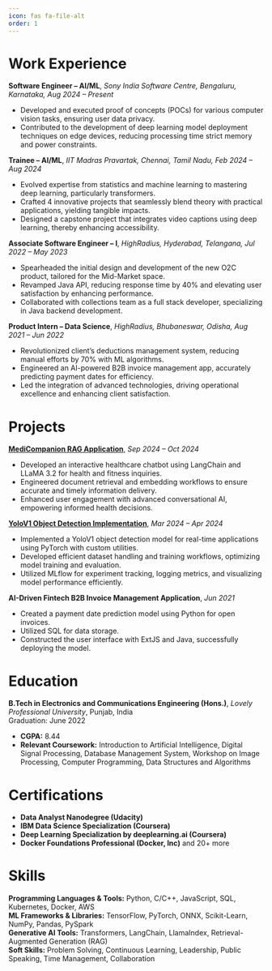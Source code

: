 ```yaml
---
icon: fas fa-file-alt
order: 1
---
```


# Work Experience

**Software Engineer – AI/ML**, _Sony India Software Centre, Bengaluru, Karnataka, Aug 2024 – Present_
- Developed and executed proof of concepts (POCs) for various computer vision tasks, ensuring user data privacy.
- Contributed to the development of deep learning model deployment techniques on edge devices, reducing processing time strict memory and power constraints.

**Trainee – AI/ML**, _IIT Madras Pravartak, Chennai, Tamil Nadu, Feb 2024 – Aug 2024_
- Evolved expertise from statistics and machine learning to mastering deep learning, particularly transformers.
- Crafted 4 innovative projects that seamlessly blend theory with practical applications, yielding tangible impacts.
- Designed a capstone project that integrates video captions using deep learning, thereby enhancing accessibility.

**Associate Software Engineer – I**, _HighRadius, Hyderabad, Telangana, Jul 2022 – May 2023_
- Spearheaded the initial design and development of the new O2C product, tailored for the Mid-Market space.
- Revamped Java API, reducing response time by 40% and elevating user satisfaction by enhancing performance.
- Collaborated with collections team as a full stack developer, specializing in Java backend development.

**Product Intern – Data Science**, _HighRadius, Bhubaneswar, Odisha, Aug 2021 – Jun 2022_
- Revolutionized client’s deductions management system, reducing manual efforts by 70% with ML algorithms.
- Engineered an AI-powered B2B invoice management app, accurately predicting payment dates for efficiency.
- Led the integration of advanced technologies, driving operational excellence and enhancing client satisfaction.

# Projects

**[MediCompanion RAG Application](https://github.com/AbhijitMore/MediCompanion)**, _Sep 2024 – Oct 2024_
- Developed an interactive healthcare chatbot using LangChain and LLaMA 3.2 for health and fitness inquiries.
- Engineered document retrieval and embedding workflows to ensure accurate and timely information delivery.
- Enhanced user engagement with advanced conversational AI, empowering informed health decisions.

**[YoloV1 Object Detection Implementation](https://github.com/AbhijitMore/yolov1)**, _Mar 2024 – Apr 2024_
- Implemented a YoloV1 object detection model for real-time applications using PyTorch with custom utilities.
- Developed efficient dataset handling and training workflows, optimizing model training and evaluation.
- Utilized MLflow for experiment tracking, logging metrics, and visualizing model performance efficiently.

**AI-Driven Fintech B2B Invoice Management Application**, _Jun 2021_
- Created a payment date prediction model using Python for open invoices.
- Utilized SQL for data storage.
- Constructed the user interface with ExtJS and Java, successfully deploying the model.

# Education

**B.Tech in Electronics and Communications Engineering (Hons.)**, _Lovely Professional University_, Punjab, India   
Graduation: June 2022

- **CGPA:** 8.44
- **Relevant Coursework:** Introduction to Artificial Intelligence, Digital Signal Processing, Database Management System, Workshop on Image Processing, Computer Programming, Data Structures and Algorithms

# Certifications

- **Data Analyst Nanodegree (Udacity)**
- **IBM Data Science Specialization (Coursera)** 
- **Deep Learning Specialization by deeplearning.ai (Coursera)**
- **Docker Foundations Professional (Docker, Inc)** and 20+ more

# Skills

**Programming Languages & Tools:** Python, C/C++, JavaScript, SQL, Kubernetes, Docker, AWS  
**ML Frameworks & Libraries:** TensorFlow, PyTorch, ONNX, Scikit-Learn, NumPy, Pandas, PySpark  
**Generative AI Tools:** Transformers, LangChain, LlamaIndex, Retrieval-Augmented Generation (RAG)  
**Soft Skills:** Problem Solving, Continuous Learning, Leadership, Public Speaking, Time Management, Collaboration  
